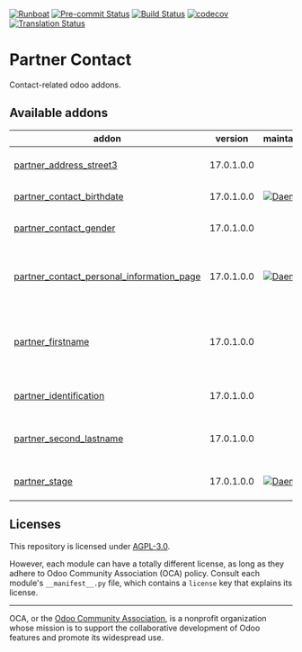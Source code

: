 
[![Runboat](https://img.shields.io/badge/runboat-Try%20me-875A7B.png)](https://runboat.odoo-community.org/builds?repo=OCA/partner-contact&target_branch=17.0)
[![Pre-commit Status](https://github.com/OCA/partner-contact/actions/workflows/pre-commit.yml/badge.svg?branch=17.0)](https://github.com/OCA/partner-contact/actions/workflows/pre-commit.yml?query=branch%3A17.0)
[![Build Status](https://github.com/OCA/partner-contact/actions/workflows/test.yml/badge.svg?branch=17.0)](https://github.com/OCA/partner-contact/actions/workflows/test.yml?query=branch%3A17.0)
[![codecov](https://codecov.io/gh/OCA/partner-contact/branch/17.0/graph/badge.svg)](https://codecov.io/gh/OCA/partner-contact)
[![Translation Status](https://translation.odoo-community.org/widgets/partner-contact-17-0/-/svg-badge.svg)](https://translation.odoo-community.org/engage/partner-contact-17-0/?utm_source=widget)

<!-- /!\ do not modify above this line -->

# Partner Contact

Contact-related odoo addons.

<!-- /!\ do not modify below this line -->

<!-- prettier-ignore-start -->

[//]: # (addons)

Available addons
----------------
addon | version | maintainers                                                                          | summary
--- | --- |--------------------------------------------------------------------------------------| ---
[partner_address_street3](partner_address_street3/) | 17.0.1.0.0 |                                                                                      | Add a third address line on partners
[partner_contact_birthdate](partner_contact_birthdate/) | 17.0.1.0.0 | [![Daemo00](https://github.com/Daemo00.png?size=30px)](https://github.com/Daemo00)   | Contact's birthdate
[partner_contact_gender](partner_contact_gender/) | 17.0.1.0.0 |                                                                                      | Add gender field to contacts
[partner_contact_personal_information_page](partner_contact_personal_information_page/) | 17.0.1.0.0 | [![Daemo00](https://github.com/Daemo00.png?size=30px)](https://github.com/Daemo00)   | Add a page to contacts form to put personal information
[partner_firstname](partner_firstname/) | 17.0.1.0.0 |                                                                                      | Split first name and last name for non company partners
[partner_identification](partner_identification/) | 17.0.1.0.0 |                                                                                      | Partner Identification Numbers
[partner_second_lastname](partner_second_lastname/) | 17.0.1.0.0 |                                                                                      | Have split first and second lastnames
[partner_stage](partner_stage/) | 17.0.1.0.0 | [![Daemo00](https://github.com/fasilwdr.png?size=30px)](https://github.com/fasilwdr) | Add lifecycle Stages to Partners

[//]: # (end addons)

<!-- prettier-ignore-end -->

## Licenses

This repository is licensed under [AGPL-3.0](LICENSE).

However, each module can have a totally different license, as long as they adhere to Odoo Community Association (OCA)
policy. Consult each module's `__manifest__.py` file, which contains a `license` key
that explains its license.

----
OCA, or the [Odoo Community Association](http://odoo-community.org/), is a nonprofit
organization whose mission is to support the collaborative development of Odoo features
and promote its widespread use.
